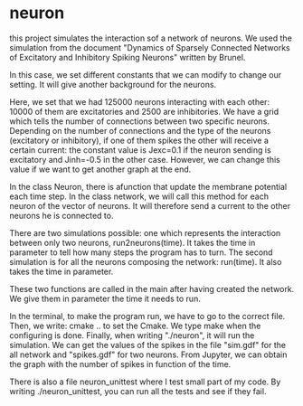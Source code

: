 # neuron

this project simulates the interaction sof a network of neurons. 
We used the simulation from the document "Dynamics of Sparsely Connected Networks of Excitatory and Inhibitory Spiking Neurons" written by Brunel. 

In this case, we set different constants that we can modify to change our setting. It will give another background for the neurons. 

Here, we set that we had 125000 neurons interacting with each other: 10000 of them are excitatories and 2500 are inhibitories. 
We have a grid which tells the number of connections between two specific neurons. Depending on the number of connections and the type of the neurons (excitatory or inhibitory), if one of them spikes the other will receive a certain current: the constant value is Jexc=0.1 if the neuron sending is excitatory and Jinh=-0.5 in the other case. However, we can change this value if we want to get another graph at the end. 

In the class Neuron, there is afunction that update the membrane potential each time step. In the class network, we will call this method for each neuron of the vector of neurons. It will therefore send a current to the other neurons he is connected to.

There are two simulations possible: one which represents the interaction between only two neurons, run2neurons(time). It takes the time in parameter to tell how many steps the program has to turn. The second simulation is for all the neurons composing the network: run(time). It also takes the time in parameter. 

These two functions are called in the main after having created the network. We give them in parameter the time it needs to run. 

In the terminal, to make the program run, we have to go to the correct file. Then, we write: cmake .. to set the Cmake. We type make when the configuring is done. Finally, when writing "./neuron", it will run the simulation. We can get the values of the spikes in the file "sim.gdf" for the all network and "spikes.gdf" for two neurons. 
From Jupyter, we can obtain the graph with the number of spikes in function of the time. 

There is also a file neuron_unittest where I test small part of my code. By writing ./neuron_unittest, you can run all the tests and see if they fail. 
